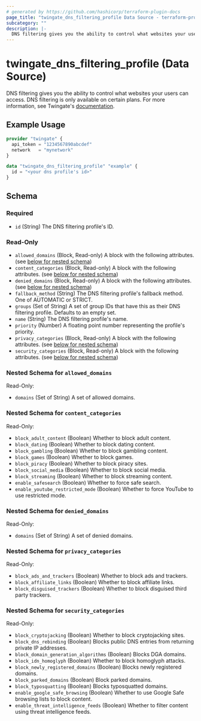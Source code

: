 ```yaml
---
# generated by https://github.com/hashicorp/terraform-plugin-docs
page_title: "twingate_dns_filtering_profile Data Source - terraform-provider-twingate"
subcategory: ""
description: |-
  DNS filtering gives you the ability to control what websites your users can access. DNS filtering is only available on certain plans. For more information, see Twingate's documentation https://www.twingate.com/docs/dns-filtering.
---
```


# twingate_dns_filtering_profile (Data Source)

DNS filtering gives you the ability to control what websites your users can access. DNS filtering is only available on certain plans. For more information, see Twingate's [documentation](https://www.twingate.com/docs/dns-filtering).

## Example Usage

```terraform
provider "twingate" {
  api_token = "1234567890abcdef"
  network   = "mynetwork"
}

data "twingate_dns_filtering_profile" "example" {
  id = "<your dns profile's id>"
}
```

<!-- schema generated by tfplugindocs -->
## Schema

### Required

- `id` (String) The DNS filtering profile's ID.

### Read-Only

- `allowed_domains` (Block, Read-only) A block with the following attributes. (see [below for nested schema](#nestedblock--allowed_domains))
- `content_categories` (Block, Read-only) A block with the following attributes. (see [below for nested schema](#nestedblock--content_categories))
- `denied_domains` (Block, Read-only) A block with the following attributes. (see [below for nested schema](#nestedblock--denied_domains))
- `fallback_method` (String) The DNS filtering profile's fallback method. One of AUTOMATIC or STRICT.
- `groups` (Set of String) A set of group IDs that have this as their DNS filtering profile. Defaults to an empty set.
- `name` (String) The DNS filtering profile's name.
- `priority` (Number) A floating point number representing the profile's priority.
- `privacy_categories` (Block, Read-only) A block with the following attributes. (see [below for nested schema](#nestedblock--privacy_categories))
- `security_categories` (Block, Read-only) A block with the following attributes. (see [below for nested schema](#nestedblock--security_categories))

<a id="nestedblock--allowed_domains"></a>
### Nested Schema for `allowed_domains`

Read-Only:

- `domains` (Set of String) A set of allowed domains.


<a id="nestedblock--content_categories"></a>
### Nested Schema for `content_categories`

Read-Only:

- `block_adult_content` (Boolean) Whether to block adult content.
- `block_dating` (Boolean) Whether to block dating content.
- `block_gambling` (Boolean) Whether to block gambling content.
- `block_games` (Boolean) Whether to block games.
- `block_piracy` (Boolean) Whether to block piracy sites.
- `block_social_media` (Boolean) Whether to block social media.
- `block_streaming` (Boolean) Whether to block streaming content.
- `enable_safesearch` (Boolean) Whether to force safe search.
- `enable_youtube_restricted_mode` (Boolean) Whether to force YouTube to use restricted mode.


<a id="nestedblock--denied_domains"></a>
### Nested Schema for `denied_domains`

Read-Only:

- `domains` (Set of String) A set of denied domains.


<a id="nestedblock--privacy_categories"></a>
### Nested Schema for `privacy_categories`

Read-Only:

- `block_ads_and_trackers` (Boolean) Whether to block ads and trackers.
- `block_affiliate_links` (Boolean) Whether to block affiliate links.
- `block_disguised_trackers` (Boolean) Whether to block disguised third party trackers.


<a id="nestedblock--security_categories"></a>
### Nested Schema for `security_categories`

Read-Only:

- `block_cryptojacking` (Boolean) Whether to block cryptojacking sites.
- `block_dns_rebinding` (Boolean) Blocks public DNS entries from returning private IP addresses.
- `block_domain_generation_algorithms` (Boolean) Blocks DGA domains.
- `block_idn_homoglyph` (Boolean) Whether to block homoglyph attacks.
- `block_newly_registered_domains` (Boolean) Blocks newly registered domains.
- `block_parked_domains` (Boolean) Block parked domains.
- `block_typosquatting` (Boolean) Blocks typosquatted domains.
- `enable_google_safe_browsing` (Boolean) Whether to use Google Safe browsing lists to block content.
- `enable_threat_intelligence_feeds` (Boolean) Whether to filter content using threat intelligence feeds.
